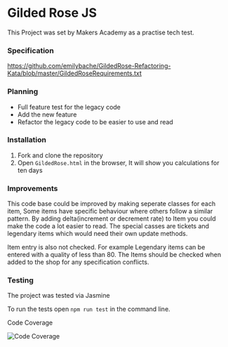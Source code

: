 # Gilded Rose JS

This Project was set by Makers Academy as a practise tech test.

### Specification

https://github.com/emilybache/GildedRose-Refactoring-Kata/blob/master/GildedRoseRequirements.txt

### Planning

- Full feature test for the legacy code
- Add the new feature
- Refactor the legacy code to be easier to use and read

### Installation

1. Fork and clone the repository
2. Open ``GildedRose.html`` in the browser, It will show you calculations for ten days

### Improvements

This code base could be improved by making seperate classes for each item, Some items have specific behaviour where others follow a similar pattern. By adding delta(increment or decrement rate) to Item you could make the code a lot easier to read. The special casses are tickets and legendary items which would need their own update methods.

Item entry is also not checked. For example Legendary items can be entered with a quality of less than 80. The Items should be checked when added to the shop for any specification conflicts.

### Testing

The project was tested via Jasmine

To run the tests open ``npm run test`` in the command line.

Code Coverage

![Code Coverage](CodeCoverage.png)
